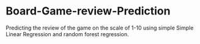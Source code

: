 # Board-Game-review-Prediction


Predicting the review of the game on the scale of 1-10 using simple Simple Linear Regression and random forest regression.

